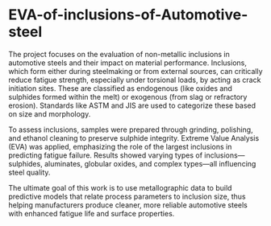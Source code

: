 # EVA-of-inclusions-of-Automotive-steel
The project focuses on the evaluation of non-metallic inclusions in automotive steels and their impact on material performance. Inclusions, which form either during steelmaking or from external sources, can critically reduce fatigue strength, especially under torsional loads, by acting as crack initiation sites. These are classified as endogenous (like oxides and sulphides formed within the melt) or exogenous (from slag or refractory erosion). Standards like ASTM and JIS are used to categorize these based on size and morphology.

To assess inclusions, samples were prepared through grinding, polishing, and ethanol cleaning to preserve sulphide integrity. Extreme Value Analysis (EVA) was applied, emphasizing the role of the largest inclusions in predicting fatigue failure. Results showed varying types of inclusions—sulphides, aluminates, globular oxides, and complex types—all influencing steel quality.

The ultimate goal of this work is to use metallographic data to build predictive models that relate process parameters to inclusion size, thus helping manufacturers produce cleaner, more reliable automotive steels with enhanced fatigue life and surface properties.
